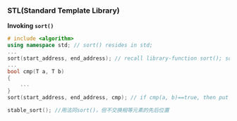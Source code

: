 ### STL(Standard Template Library)

**Invoking `sort()`**

```c++
# include <algorithm>
using namespace std; // sort() resides in std;
...
sort(start_address, end_address); // recall library-function sort(); sort() depends on operator <, sorting rules can be defined by overloading // operator <
...
bool cmp(T a, T b) 
{
    ...
}
sort(start_address, end_address, cmp); // if cmp(a, b)==true, then put a ahead of b

stable_sort(); //用法同sort()，但不交换相等元素的先后位置
```

